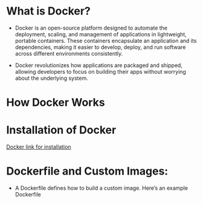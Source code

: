 
# What is Docker?
- Docker is an open-source platform designed to automate the deployment, scaling, and management of applications in lightweight, portable containers. These containers encapsulate an application and its dependencies, making it easier to develop, deploy, and run software across different environments consistently.

- Docker revolutionizes how applications are packaged and shipped, allowing developers to focus on building their apps without worrying about the underlying system.


# How Docker Works

# Installation of Docker

[Docker link for installation ](https://docs.docker.com/desktop/install/windows-install/)


# Dockerfile and Custom Images:

- A Dockerfile defines how to build a custom image. Here’s an example Dockerfile

